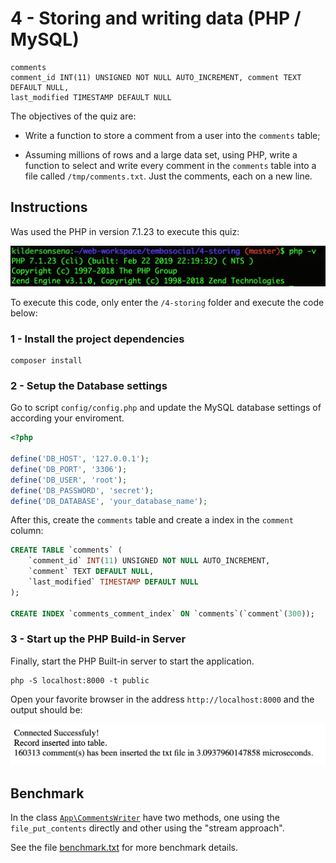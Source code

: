 # 4 - Storing and writing data (PHP / MySQL)

```
comments
comment_id INT(11) UNSIGNED NOT NULL AUTO_INCREMENT, comment TEXT DEFAULT NULL,
last_modified TIMESTAMP DEFAULT NULL
```

The objectives of the quiz are:

- Write a function to store a comment from a user into the `comments` table;

- Assuming millions of rows and a large data set, using PHP, write a function to select and write every comment in the
`comments` table into a file called `/tmp/comments.txt`. Just the comments, each on a new line.

## Instructions

Was used the PHP in version 7.1.23 to execute this quiz:

![Screenshot 1](/4-storing/assets/screen-1.png)

To execute this code, only enter the `/4-storing` folder and execute the code below:

### 1 - Install the project dependencies

```
composer install
```

### 2 - Setup the Database settings

Go to script `config/config.php` and update the MySQL database settings of according your enviroment.

```php
<?php

define('DB_HOST', '127.0.0.1');
define('DB_PORT', '3306');
define('DB_USER', 'root');
define('DB_PASSWORD', 'secret');
define('DB_DATABASE', 'your_database_name');
```

After this, create the `comments` table and create a index in the `comment` column:

```sql
CREATE TABLE `comments` (
    `comment_id` INT(11) UNSIGNED NOT NULL AUTO_INCREMENT,
    `comment` TEXT DEFAULT NULL,
    `last_modified` TIMESTAMP DEFAULT NULL
);

CREATE INDEX `comments_comment_index` ON `comments`(`comment`(300));

```

### 3 - Start up the PHP Build-in Server

Finally, start the PHP Built-in server to start the application.

```
php -S localhost:8000 -t public
```

Open your favorite browser in the address `http://localhost:8000` and the output should be:

![Screenshot 1](/4-storing/assets/screen-2.png)

## Benchmark

In the class [`App\CommentsWriter`](https://github.com/dersonsena/tembosocial/blob/master/4-storing/src/CommentsWriter.php) have two methods, one using the `file_put_contents` directly and other using the "stream approach".

See the file [benchmark.txt](https://github.com/dersonsena/tembosocial/blob/master/4-storing/benchmark.txt) for more benchmark details.